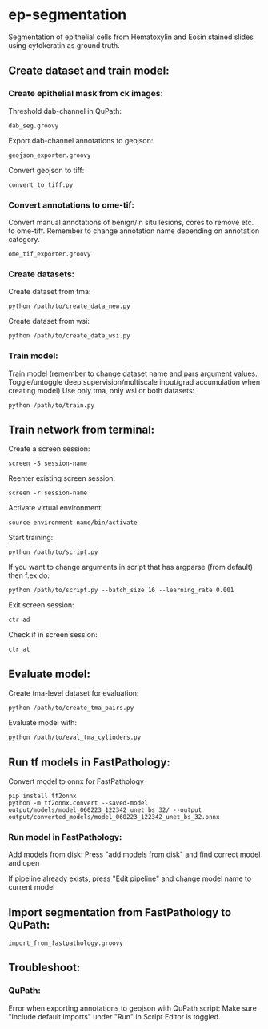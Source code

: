 # ep-segmentation
Segmentation of epithelial cells from Hematoxylin and Eosin stained slides using cytokeratin as ground truth.

## Create dataset and train model:
### Create epithelial mask from ck images:
Threshold dab-channel in QuPath:
```
dab_seg.groovy
```
Export dab-channel annotations to geojson:
```
geojson_exporter.groovy
```
Convert geojson to tiff:
```
convert_to_tiff.py
```
### Convert annotations to ome-tif:
Convert manual annotations of benign/in situ lesions, cores to remove etc. to ome-tiff.
Remember to change annotation name depending on annotation category.
```
ome_tif_exporter.groovy
```
### Create datasets:
Create dataset from tma:
```
python /path/to/create_data_new.py 
```
Create dataset from wsi: 
```
python /path/to/create_data_wsi.py 
```
### Train model:
Train model (remember to change dataset name and pars argument values. Toggle/untoggle deep supervision/multiscale input/grad 
accumulation when creating model) Use only tma, only wsi or both datasets:
```
python /path/to/train.py 
```

## Train network from terminal: 

Create a screen session: 
```
screen -S session-name
```
Reenter existing screen session: 
```
screen -r session-name
```
Activate virtual environment: 
```
source environment-name/bin/activate
```
Start training: 
```
python /path/to/script.py
```
If you want to change arguments in script that has argparse (from default) then f.ex do:
```
python /path/to/script.py --batch_size 16 --learning_rate 0.001
```
Exit screen session: 
```
ctr ad
```
Check if in screen session: 
```
ctr at
```
## Evaluate model:
Create tma-level dataset for evaluation: 
```
python /path/to/create_tma_pairs.py
```
Evaluate model with: 
```
python /path/to/eval_tma_cylinders.py
```

## Run tf models in FastPathology: 
Convert model to onnx for FastPathology
```
pip install tf2onnx
python -m tf2onnx.convert --saved-model output/models/model_060223_122342_unet_bs_32/ --output output/converted_models/model_060223_122342_unet_bs_32.onnx
```
### Run model in FastPathology:
Add models from disk: Press "add models from disk" and find correct model and open

If pipeline already exists, press "Edit pipeline" and change model name to current model

## Import segmentation from FastPathology to QuPath:
```
import_from_fastpathology.groovy
```

## Troubleshoot: 
### QuPath: 
Error when exporting annotations to geojson with QuPath script: 
Make sure "Include default imports" under "Run" in Script Editor is toggled.
